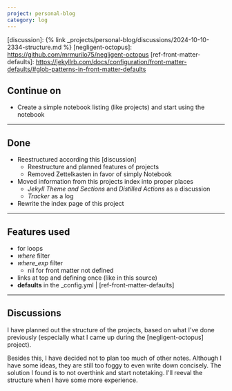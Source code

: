 ```yaml
---
project: personal-blog
category: log
---
```

[discussion]: {% link _projects/personal-blog/discussions/2024-10-10-2334-structure.md %}
[negligent-octopus]: https://github.com/mrmurilo75/negligent-octopus
[ref-front-matter-defaults]: https://jekyllrb.com/docs/configuration/front-matter-defaults/#glob-patterns-in-front-matter-defaults

## Continue on
* Create a simple notebook listing (like projects) and start using the notebook

---

## Done

* Reestructured according this [discussion]
    * Reestructure and planned features of projects
    * Removed Zettelkasten in favor of simply Notebook
* Moved information from this projects index into proper places
    * *Jekyll Theme and Sections* and *Distilled Actions* as a discussion
    * *Tracker* as a log
* Rewrite the index page of this project

---

## Features used
* for loops
* *where* filter
* *where_exp* filter
    * nil for front matter not defined
* links at top and defining once (like in this source)
* **defaults** in the _config.yml | [ref-front-matter-defaults]

---

## Discussions

I have planned out the structure of the projects, based on what I've done previously (especially what I came up during the [negligent-octopus] project).

Besides this, I have decided not to plan too much of other notes. Although I have some ideas, they are still too foggy to even write down concisely. The solution I found is to not overthink and start notetaking. I'll reeval the structure when I have some more experience.
